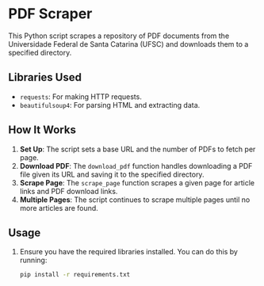 <!-- @format -->

# PDF Scraper

This Python script scrapes a repository of PDF documents from the Universidade Federal de Santa Catarina (UFSC) and downloads them to a specified directory.

## Libraries Used

- `requests`: For making HTTP requests.
- `beautifulsoup4`: For parsing HTML and extracting data.

## How It Works

1. **Set Up**: The script sets a base URL and the number of PDFs to fetch per page.
2. **Download PDF**: The `download_pdf` function handles downloading a PDF file given its URL and saving it to the specified directory.
3. **Scrape Page**: The `scrape_page` function scrapes a given page for article links and PDF download links.
4. **Multiple Pages**: The script continues to scrape multiple pages until no more articles are found.

## Usage

1. Ensure you have the required libraries installed. You can do this by running:

   ```bash
   pip install -r requirements.txt
   ```
